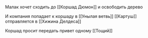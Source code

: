 Малак хочет сходить до [[Коршад Дюмон]] и освободить дерево 

И компания попадает к коршаду в [[Унылая ветвь]]
[[Картуш]] отправляется в [[Хижина Делдеса]] 

Коршад просит передать привет одному [[Тощий]]
